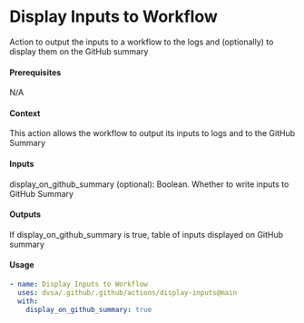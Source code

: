 # Display Inputs to Workflow

Action to output the inputs to a workflow to the logs and (optionally) to display them on the GitHub summary

#### Prerequisites

N/A

#### Context

This action allows the workflow to output its inputs to logs and to the GitHub Summary

#### Inputs

display_on_github_summary (optional): Boolean. Whether to write inputs to GitHub Summary

#### Outputs

If display_on_github_summary is true, table of inputs displayed on GitHub summary

#### Usage

```yaml
- name: Display Inputs to Workflow
  uses: dvsa/.github/.github/actions/display-inputs@main
  with:
    display_on_github_summary: true
```
